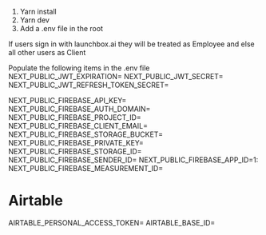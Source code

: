 1. Yarn install
2. Yarn dev
3. Add a .env file in the root

If users sign in with launchbox.ai they will be treated as Employee
and else all other users as Client



Populate the following items in the .env file
NEXT_PUBLIC_JWT_EXPIRATION= 
NEXT_PUBLIC_JWT_SECRET= 
NEXT_PUBLIC_JWT_REFRESH_TOKEN_SECRET= 



NEXT_PUBLIC_FIREBASE_API_KEY=
NEXT_PUBLIC_FIREBASE_AUTH_DOMAIN=
NEXT_PUBLIC_FIREBASE_PROJECT_ID=
NEXT_PUBLIC_FIREBASE_CLIENT_EMAIL=
NEXT_PUBLIC_FIREBASE_STORAGE_BUCKET=
NEXT_PUBLIC_FIREBASE_PRIVATE_KEY=
NEXT_PUBLIC_FIREBASE_STORAGE_ID=
NEXT_PUBLIC_FIREBASE_SENDER_ID=
NEXT_PUBLIC_FIREBASE_APP_ID=1:
NEXT_PUBLIC_FIREBASE_MEASUREMENT_ID=


# Airtable
AIRTABLE_PERSONAL_ACCESS_TOKEN=
AIRTABLE_BASE_ID=
